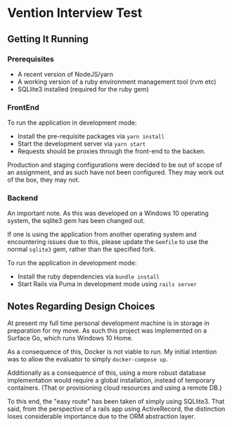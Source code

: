 # Vention Interview Test

## Getting It Running

### Prerequisites

- A recent version of NodeJS/yarn
- A working version of a ruby environment management tool (rvm etc)
- SQLlite3 installed (required for the ruby gem)


### FrontEnd

To run the application in development mode:

- Install the pre-requisite packages via `yarn install`
- Start the development server via `yarn start`
- Requests should be proxies through the front-end to the backen.

Production and staging configurations were decided to be out of scope of an assignment, and as such have not been configured. They may work out of the box, they may not.

### Backend

An important note. As this was developed on a Windows 10 operating system, the sqlite3 gem has been changed out.

If one is using the application from another operating system and encountering issues due to this, please update the `Gemfile` to use the normal `sqlite3` gem, rather than the specified fork.

To run the application in development mode:

- Install the ruby dependencies via `bundle install`
- Start Rails via Puma in development mode using `rails server`


## Notes Regarding Design Choices

At present my full time personal development machine is in storage in preparation for my move. As such this project was implemented on a Surface Go, which runs Windows 10 Home.

As a consequence of this, Docker is not viable to run. My initial intention was to allow the evaluator to simply `docker-compose up`.

Additionally as a consequence of this, using a more robust database implementation would require a global installation, instead of temporary containers. (That or provisioning cloud resources and using a remote DB.)

To this end, the "easy route" has been taken of simply using SQLlite3. That said, from the perspective of a rails app using ActiveRecord, the distinction loses considerable importance due to the ORM abstraction layer.